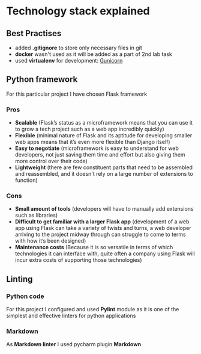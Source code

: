 # Technology stack explained

## Best Practises

* added **.gitignore** to store only necessary files in git
* **docker** wasn't used as it will be added as a part of 2nd lab task
* used **virtualenv** for development: [Gunicorn](https://flask.palletsprojects.com/en/2.2.x/deploying/gunicorn/)

## Python framework

For this particular project I have chosen Flask framework

### Pros

* **Scalable** (Flask’s status as a microframework means that you can use it to grow a tech project such as a web app incredibly quickly)
* **Flexible** (minimal nature of Flask and its aptitude for developing smaller web apps means that it’s even more flexible than Django itself)
* **Easy to negotiate** (microframework is easy to understand for web developers, not just saving them time and effort but also giving them more control over their code)
* **Lightweight** (there are few constituent parts that need to be assembled and reassembled, and it doesn't rely on a large number of extensions to function)

### Cons

* **Small amount of tools** (developers will have to manually add extensions such as libraries)
* **Difficult to get familiar with a larger Flask app** (development of a web app using Flask can take a variety of twists and turns, a web developer arriving to the project midway through can struggle to come to terms with how it’s been designed)
* **Maintenance costs** (Because it is so versatile in terms of which technologies it can interface with, quite often a company using Flask will incur extra costs of supporting those technologies)

## Linting

### Python code

For this project I configured and used **Pylint** module as it is one of the simplest and effective linters for python applications

### Markdown

As **Markdown linter** I used pycharm plugin **Markdown**